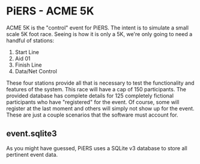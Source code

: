 # PiERS - ACME 5K

ACME 5K is the "control" event for PiERS.  The intent is to simulate a small scale 5K foot race.  Seeing is how it is only a 5K, we're only going to need a handful of stations:

1. Start Line
2. Aid 01
3. Finish Line
4. Data/Net Control

These four stations provide all that is necessary to test the functionality and features of the system.  This race will have a cap of 150 participants.  The provided database has complete details for 125 completely fictional participants who have "registered" for the event.  Of course, some will register at the last moment and others will simply not show up for the event.  These are just a couple scenarios that the software must account for.

## event.sqlite3

As you might have guessed, PiERS uses a SQLite v3 database to store all pertinent event data.  
